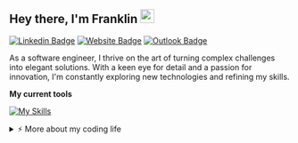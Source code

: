 ## Hey there, I'm Franklin <a href="https://github.com/franklinrms/#"><img src="https://media.giphy.com/media/hvRJCLFzcasrR4ia7z/giphy.gif" width="25px" height="25px"></a>

[![Linkedin Badge](https://img.shields.io/badge/Franklin_Ramos-%230077B5.svg?style=flat&logo=linkedin&logoColor=white&link=https://www.linkedin.com/in/franklinrms/)](https://www.linkedin.com/in/franklinrms/)
[![Website Badge](https://img.shields.io/badge/codebyfranklin.vercel.app-1C1E24?style=flat&logo=vercel&logoColor=white&lblackttps://www.codebyfranklin.vercel.app/)](https://www.codebyfranklin.vercel.app/)
[![Outlook Badge](https://img.shields.io/badge/franklinramos@outlook.com-0078D4?style=flat&logo=microsoft-outlook&logoColor=white&link=mailto:franklinramos@outlook.com)](mailto:franklinramos@outlook.com)



As a software engineer, I thrive on the art of turning complex challenges into elegant solutions. With a keen eye for detail and a passion for innovation, I'm constantly exploring new technologies and refining my skills.

**My current tools**

[![My Skills](https://skillicons.dev/icons?i=ts,react,nextjs,tailwind,graphql,jest,bun,nodejs,express,elysia,prisma,git,docker,aws,cloudflare,mongodb,postgres,redis,figma&theme=dark&perline=20)](#)


<details>
   <summary>⚡️ More about my coding life</summary>
   <br/>  

   <table>
   <tr>
   <td valign="top" width="50%">
         
   [![Metrics 01](/01-metrics.svg)](#)
   </td>
   <td valign="top" width="50%">
      
   [![Metrics 02](/02-metrics.svg)](#)
   </td>
   </tr></table>
    
</details> 
